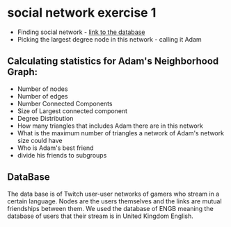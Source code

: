 # social network exercise 1
* Finding social network - [link to the database](http://snap.stanford.edu/data/twitch-social-networks.html)
* Picking the largest degree node in this network - calling it Adam

## Calculating statistics for Adam's Neighborhood Graph:
* Number of nodes
* Number of edges
* Number Connected Components
* Size of Largest connected component
* Degree Distribution
* How many triangles that includes Adam there are in this network
* What is the maximum number of triangles a network of Adam's network size could have
* Who is Adam's best friend
* divide his friends to subgroups

## DataBase
The data base is of Twitch user-user networks of gamers who stream in a certain language. Nodes are the users themselves and the links are mutual friendships between them.
We used the database of ENGB meaning the database of users that their stream is in United Kingdom English.


